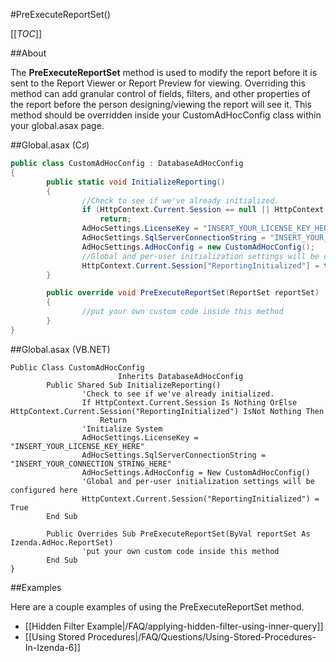 #PreExecuteReportSet()

[[_TOC_]]

##About

The **PreExecuteReportSet** method is used to modify the report before it is sent to the Report Viewer or Report Preview for viewing. Overriding this method can add granular control of fields, filters, and other properties of the report before the person designing/viewing the report will see it. This method should be overridden inside your CustomAdHocConfig class within your global.asax page.

##Global.asax (C♯)

```csharp
public class CustomAdHocConfig : DatabaseAdHocConfig
{
        public static void InitializeReporting() 
        {
                //Check to see if we've already initialized.
                if (HttpContext.Current.Session == null || HttpContext.Current.Session["ReportingInitialized"] != null)
                    return;
                AdHocSettings.LicenseKey = "INSERT_YOUR_LICENSE_KEY_HERE";
                AdHocSettings.SqlServerConnectionString = "INSERT_YOUR_CONNECTION_STRING_HERE";
                AdHocSettings.AdHocConfig = new CustomAdHocConfig();
                //Global and per-user initialization settings will be configured here
                HttpContext.Current.Session["ReportingInitialized"] = true;
        }

        public override void PreExecuteReportSet(ReportSet reportSet)
        { 
                //put your own custom code inside this method
        }
}
```

##Global.asax (VB.NET)

```visualbasic
Public Class CustomAdHocConfig 
                        Inherits DatabaseAdHocConfig
        Public Shared Sub InitializeReporting() 
                'Check to see if we've already initialized.
                If HttpContext.Current.Session Is Nothing OrElse HttpContext.Current.Session("ReportingInitialized") IsNot Nothing Then
                    Return
                'Initialize System
                AdHocSettings.LicenseKey = "INSERT_YOUR_LICENSE_KEY_HERE"
                AdHocSettings.SqlServerConnectionString = "INSERT_YOUR_CONNECTION_STRING_HERE"
                AdHocSettings.AdHocConfig = New CustomAdHocConfig()
                'Global and per-user initialization settings will be configured here
                HttpContext.Current.Session("ReportingInitialized") = True
        End Sub

        Public Overrides Sub PreExecuteReportSet(ByVal reportSet As Izenda.AdHoc.ReportSet) 
                'put your own custom code inside this method
        End Sub
}
```
##Examples

Here are a couple examples of using the PreExecuteReportSet method.

* [[Hidden Filter Example|/FAQ/applying-hidden-filter-using-inner-query]]
* [[Using Stored Procedures|/FAQ/Questions/Using-Stored-Procedures-In-Izenda-6]]